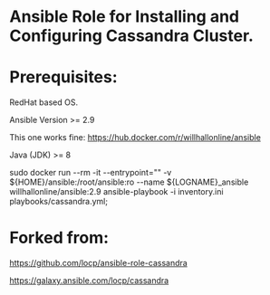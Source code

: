 # Ansible Role for Installing and Configuring Cassandra Cluster.

# Prerequisites:
RedHat based OS.

Ansible Version >= 2.9

This one works fine:
https://hub.docker.com/r/willhallonline/ansible

Java (JDK) >= 8

sudo docker run --rm -it --entrypoint="" -v ${HOME}/ansible:/root/ansible:ro --name ${LOGNAME}_ansible willhallonline/ansible:2.9 ansible-playbook -i inventory.ini playbooks/cassandra.yml;



# Forked from:

https://github.com/locp/ansible-role-cassandra

https://galaxy.ansible.com/locp/cassandra

